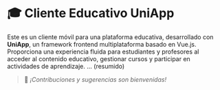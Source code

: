# 🎓 Cliente Educativo UniApp

Este es un cliente móvil para una plataforma educativa, desarrollado con **UniApp**, un framework frontend multiplataforma basado en Vue.js. Proporciona una experiencia fluida para estudiantes y profesores al acceder al contenido educativo, gestionar cursos y participar en actividades de aprendizaje.
... (resumido)
> 📢 *¡Contribuciones y sugerencias son bienvenidas!*
